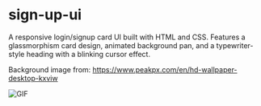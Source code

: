 # sign-up-ui
A responsive login/signup card UI built with HTML and CSS. Features a glassmorphism card design, animated background pan, and a typewriter-style heading with a blinking cursor effect.

Background image from: https://www.peakpx.com/en/hd-wallpaper-desktop-kxviw


![GIF](https://github.com/user-attachments/assets/8e40f01f-2d7e-4e92-a9fd-0f26d7acc160)

